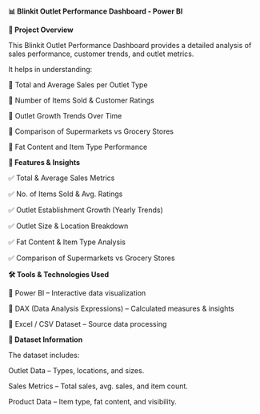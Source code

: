 **📊 Blinkit Outlet Performance Dashboard - Power BI**

**📌 Project Overview**

This Blinkit Outlet Performance Dashboard provides a detailed analysis of sales performance, customer trends, and outlet metrics.

It helps in understanding:

🔹 Total and Average Sales per Outlet Type

🔹 Number of Items Sold & Customer Ratings

🔹 Outlet Growth Trends Over Time

🔹 Comparison of Supermarkets vs Grocery Stores

🔹 Fat Content and Item Type Performance

**🚀 Features & Insights**

✅ Total & Average Sales Metrics

✅ No. of Items Sold & Avg. Ratings

✅ Outlet Establishment Growth (Yearly Trends)

✅ Outlet Size & Location Breakdown

✅ Fat Content & Item Type Analysis

✅ Comparison of Supermarkets vs Grocery Stores

**🛠 Tools & Technologies Used**

🔹 Power BI – Interactive data visualization

🔹 DAX (Data Analysis Expressions) – Calculated measures & insights

🔹 Excel / CSV Dataset – Source data processing

**📂 Dataset Information**

The dataset includes:

Outlet Data – Types, locations, and sizes.

Sales Metrics – Total sales, avg. sales, and item count.

Product Data – Item type, fat content, and visibility.
